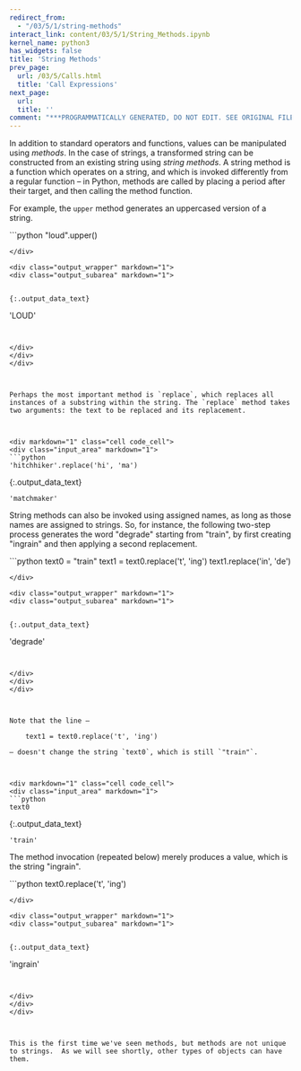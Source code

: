 ```yaml
---
redirect_from:
  - "/03/5/1/string-methods"
interact_link: content/03/5/1/String_Methods.ipynb
kernel_name: python3
has_widgets: false
title: 'String Methods'
prev_page:
  url: /03/5/Calls.html
  title: 'Call Expressions'
next_page:
  url: 
  title: ''
comment: "***PROGRAMMATICALLY GENERATED, DO NOT EDIT. SEE ORIGINAL FILES IN /content***"
---
```

In addition to standard operators and functions, values can be manipulated using *methods*. In the case of strings, a transformed string can be constructed from an existing string using *string methods*. A string method is a function which operates on a string, and which is invoked differently from a regular function – in Python, methods are called by placing a period after their target, and then calling the method function.

For example, the `upper` method generates an uppercased version of a string.



<div markdown="1" class="cell code_cell">
<div class="input_area" markdown="1">
```python
"loud".upper()

```
</div>

<div class="output_wrapper" markdown="1">
<div class="output_subarea" markdown="1">


{:.output_data_text}
```
'LOUD'
```


</div>
</div>
</div>



Perhaps the most important method is `replace`, which replaces all instances of a substring within the string. The `replace` method takes two arguments: the text to be replaced and its replacement.



<div markdown="1" class="cell code_cell">
<div class="input_area" markdown="1">
```python
'hitchhiker'.replace('hi', 'ma')

```
</div>

<div class="output_wrapper" markdown="1">
<div class="output_subarea" markdown="1">


{:.output_data_text}
```
'matchmaker'
```


</div>
</div>
</div>



String methods can also be invoked using assigned names, as long as those names are assigned to strings. So, for instance, the following two-step process generates the word "degrade" starting from "train", by first creating "ingrain" and then applying a second replacement.



<div markdown="1" class="cell code_cell">
<div class="input_area" markdown="1">
```python
text0 = "train"
text1 = text0.replace('t', 'ing')
text1.replace('in', 'de')

```
</div>

<div class="output_wrapper" markdown="1">
<div class="output_subarea" markdown="1">


{:.output_data_text}
```
'degrade'
```


</div>
</div>
</div>



Note that the line –

    text1 = text0.replace('t', 'ing')

– doesn't change the string `text0`, which is still `"train"`.



<div markdown="1" class="cell code_cell">
<div class="input_area" markdown="1">
```python
text0

```
</div>

<div class="output_wrapper" markdown="1">
<div class="output_subarea" markdown="1">


{:.output_data_text}
```
'train'
```


</div>
</div>
</div>



The method invocation (repeated below) merely produces a value, which is the string "ingrain".



<div markdown="1" class="cell code_cell">
<div class="input_area" markdown="1">
```python
text0.replace('t', 'ing')

```
</div>

<div class="output_wrapper" markdown="1">
<div class="output_subarea" markdown="1">


{:.output_data_text}
```
'ingrain'
```


</div>
</div>
</div>



This is the first time we've seen methods, but methods are not unique to strings.  As we will see shortly, other types of objects can have them.

